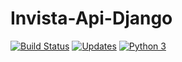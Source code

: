 # Invista-Api-Django

[![Build Status](https://travis-ci.com/jona04/Invista-Api-Django.svg?branch=master)](https://travis-ci.com/jona04/Invista-Api-Django)
[![Updates](https://pyup.io/repos/github/jona04/Invista-Api-Django/shield.svg)](https://pyup.io/repos/github/jona04/Invista-Api-Django/)
[![Python 3](https://pyup.io/repos/github/jona04/Invista-Api-Django/python-3-shield.svg)](https://pyup.io/repos/github/jona04/Invista-Api-Django/)